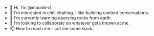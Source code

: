 - 👋 Hi, I’m @maunik-d
- 👀 I’m interested in chit-chatting. I like building content conversations.
- 🌱 I’m currently learning querying rocks from earth.
- 💞️ I’m looking to collaborate on whatever gets thrown at me.
- 📫 How to reach me - cut me some slack.

<!---
maunik-d/maunik-d is a ✨ special ✨ repository because its `README.md` (this file) appears on your GitHub profile.
You can click the Preview link to take a look at your changes.
--->

